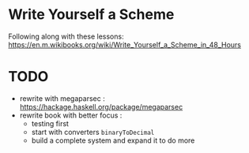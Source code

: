 # Write Yourself a Scheme

Following along with these lessons:
https://en.m.wikibooks.org/wiki/Write_Yourself_a_Scheme_in_48_Hours

# TODO

* rewrite with megaparsec : https://hackage.haskell.org/package/megaparsec
* rewrite book with better focus :
  * testing first
  * start with converters `binaryToDecimal`
  * build a complete system and expand it to do more
